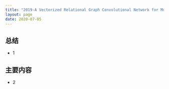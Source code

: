```yaml
---
title: "2019-A Vectorized Relational Graph Convolutional Network for Multi-Relational Network Alignment"
layout: page
date: 2020-07-05
---
```


## 总结

- 1

 
## 主要内容

- 2